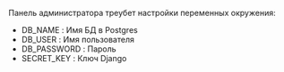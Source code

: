 Панель администратора треубет настройки переменных окружения:
- DB_NAME         : Имя БД в Postgres
- DB_USER         : Имя пользователя
- DB_PASSWORD     : Пароль
- SECRET_KEY      : Ключ Django
